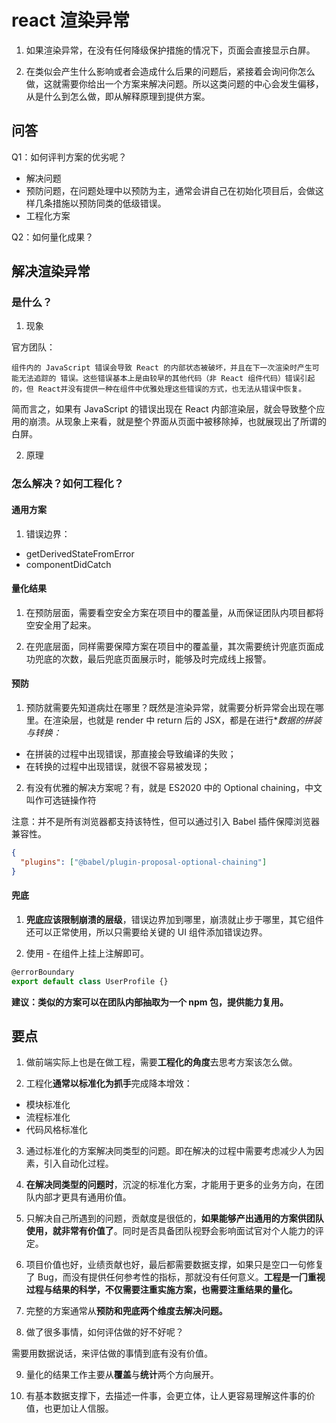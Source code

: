 # react 渲染异常

1. 如果渲染异常，在没有任何降级保护措施的情况下，页面会直接显示白屏。

2. 在类似会产⽣什么影响或者会造成什么后果的问题后，紧接着会询问你怎么做，这就需要你给出⼀个⽅案来解决问题。所以这类问题的中⼼会发⽣偏移，从是什么到怎么做，即从解释原理到提供⽅案。

## 问答

Q1：如何评判方案的优劣呢？

- 解决问题
- 预防问题，在问题处理中以预防为主，通常会讲⾃⼰在初始化项⽬后，会做这样⼏条措施以预防同类的低级错误。
- 工程化方案

Q2：如何量化成果？

## 解决渲染异常

### 是什么？

1. 现象

官方团队：

`组件内的 JavaScript 错误会导致 React 的内部状态被破坏，并且在下⼀次渲染时产⽣可能⽆法追踪的 错误。这些错误基本上是由较早的其他代码（⾮ React 组件代码）错误引起的，但 React并没有提供⼀种在组件中优雅处理这些错误的⽅式，也⽆法从错误中恢复。`

简⽽⾔之，如果有 JavaScript 的错误出现在 React 内部渲染层，就会导致整个应⽤的崩溃。从现象上来看，就是整个界⾯从⻚⾯中被移除掉，也就展现出了所谓的⽩屏。

2. 原理

### 怎么解决？如何工程化？

#### 通用方案

1. 错误边界：

- getDerivedStateFromError
- componentDidCatch

#### 量化结果

1. 在预防层⾯，需要看空安全⽅案在项⽬中的覆盖量，从⽽保证团队内项⽬都将空安全⽤了起来。

2. 在兜底层⾯，同样需要保障⽅案在项⽬中的覆盖量，其次需要统计兜底⻚⾯成功兜底的次数，最后兜底⻚⾯展示时，能够及时完成线上报警。

#### 预防

1. 预防就需要先知道病灶在哪⾥？既然是渲染异常，就需要分析异常会出现在哪⾥。在渲染层，也就是 render 中 return 后的 JSX，都是在进⾏\*_数据的拼装与转换：_

- 在拼装的过程中出现错误，那直接会导致编译的失败；
- 在转换的过程中出现错误，就很不容易被发现；

2. 有没有优雅的解决⽅案呢？有，就是 ES2020 中的 Optional chaining，中⽂叫作可选链操作符

注意：并不是所有浏览器都⽀持该特性，但可以通过引⼊ Babel 插件保障浏览器兼容性。

```json
{
  "plugins": ["@babel/plugin-proposal-optional-chaining"]
}
```

#### 兜底

1. **兜底应该限制崩溃的层级**，错误边界加到哪里，崩溃就止步于哪里，其它组件还可以正常使用，所以只需要给关键的 UI 组件添加错误边界。

2. 使用 - 在组件上挂上注解即可。

```jsx
@errorBoundary
export default class UserProfile {}
```

**建议：类似的方案可以在团队内部抽取为一个 npm 包，提供能力复用。**

## 要点

1. 做前端实际上也是在做工程，需要**工程化的角度**去思考方案该怎么做。

2. 工程化**通常以标准化为抓手**完成降本增效：

- 模块标准化
- 流程标准化
- 代码风格标准化

3. 通过标准化的⽅案解决同类型的问题。即在解决的过程中需要考虑减少⼈为因素，引⼊⾃动化过程。

4. **在解决同类型的问题时**，沉淀的标准化方案，才能用于更多的业务方向，在团队内部才更具有通用价值。

5. 只解决⾃⼰所遇到的问题，贡献度是很低的，**如果能够产出通⽤的⽅案供团队使⽤，就⾮常有价值了**。同时是否具备团队视野会影响⾯试官对个⼈能⼒的评定。

6. 项⽬价值也好，业绩贡献也好，最后都需要数据⽀撑，如果只是空⼝⼀句修复了 Bug，⽽没有提供任何参考性的指标，那就没有任何意义。**⼯程是⼀⻔重视过程与结果的科学，不仅需要注重实施⽅案，也需要注重结果的量化。**

7. 完整的方案通常从**预防和兜底两个维度去解决问题。**

8. 做了很多事情，如何评估做的好不好呢？

需要用数据说话，来评估做的事情到底有没有价值。

9. 量化的结果工作主要从**覆盖**与**统计**两个方向展开。

10. 有基本数据支撑下，去描述一件事，会更立体，让人更容易理解这件事的价值，也更加让人信服。
